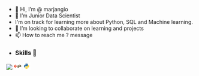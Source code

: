 - 👋 Hi, I’m @ marjangio
- 👀 I’m  Junior Data Scientist
- I'm on track for learning more about Python, SQL and Machine learning.
- 💞️ I’m looking to collaborate on learning and projects
- 📫 How to reach me ?  message
- ###  Skills :muscle:
<!-- <img src="https://img.shields.io/badge/python%20-%2314354C.svg?&style=for-the-badge&logo=python&logoColor=white"/> 
<img src="https://img.shields.io/badge/git%20-%23F05033.svg?&style=for-the-badge&logo=git&logoColor=white"/>    -->
<code><img height="20" src="https://decatec.de/wp-content/uploads/2021/06/PostgreSQL_Logo.png"></code>
<code><img height="20" src="https://raw.githubusercontent.com/github/explore/80688e429a7d4ef2fca1e82350fe8e3517d3494d/topics/git/git.png"></code>
<code><img height="20" src="https://raw.githubusercontent.com/github/explore/80688e429a7d4ef2fca1e82350fe8e3517d3494d/topics/python/python.png"></code>
<br />
<!--  <p align="left"> <img src="https://komarev.com/ghpvc/?username=abdou240" alt="abdou240" /> </p> -->
<!-- [![Abdou's github stats](https://github-readme-stats.vercel.app/api?username=abdou240&hide=stars,issues&count_private=true&show_icons=true&theme=tokyonight)](https://github.com/zahraboukthir/github-readme-stats) <br /> -->

<!---
marjangio/marjangio is a ✨ special ✨ repository because its `README.md` (this file) appears on your GitHub profile.
You can click the Preview link to take a look at your changes.
--->
